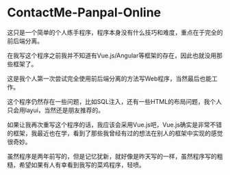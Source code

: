 # ContactMe-Panpal-Online
这只是一个简单的个人练手程序，程序本身没有什么技巧和难度，重点在于完全的前后端分离。  

在我写这个程序之前我并不知道有Vue.js/Angular等框架的存在，因此也就没用那些框架了。  

这是我个人第一次尝试完全使用前后端分离的方法写Web程序，当然最后也能工作。  

这个程序仍然存在一些问题，比如SQL注入，还有一些HTML的布局问题，我个人只会用layui，当然还是朋友推荐的。  

如果让我再次重写这个程序的话，我应该会采用Vue.js吧，Vue.js确实是非常不错的框架，我最近也在学，看到了那些我曾经有过的想法在别人的框架中实现的感觉很奇妙。  

虽然程序是两年前写的，但是记忆犹新，就好像是昨天写的一样，虽然程序写的粗糙，希望如果有人有幸看到我写的菜鸡程序，轻喷。  
